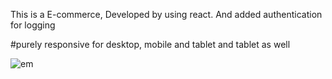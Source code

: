 This is a E-commerce, Developed by using react. And added authentication for logging 

#purely responsive for desktop, mobile and tablet and tablet as well




![em](https://user-images.githubusercontent.com/110152369/219880756-ba323989-0033-4388-80cb-993a0a84d68c.png)





